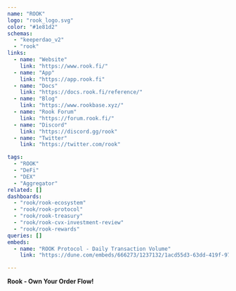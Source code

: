 ```yaml
---
name: "ROOK"
logo: "rook_logo.svg"
color: "#1e81d2"
schemas:
  - "keeperdao_v2"
  - "rook"
links:
  - name: "Website"
    link: "https://www.rook.fi/"
  - name: "App"
    link: "https://app.rook.fi"
  - name: "Docs"
    link: "https://docs.rook.fi/reference/"
  - name: "Blog"
    link: "https://www.rookbase.xyz/"
  - name: "Rook Forum"
    link: "https://forum.rook.fi/"
  - name: "Discord"
    link: "https://discord.gg/rook"
  - name: "Twitter"
    link: "https://twitter.com/rook"

tags:
  - "ROOK"
  - "DeFi"
  - "DEX"
  - "Aggregator"
related: []
dashboards:
  - "rook/rook-ecosystem"
  - "rook/rook-protocol"
  - "rook/rook-treasury"
  - "rook/rook-cvx-investment-review"
  - "rook/rook-rewards"
queries: []
embeds:
  - name: "ROOK Protocol - Daily Transaction Volume"
    link: "https://dune.com/embeds/666273/1237132/1acd55d3-63dd-419f-9743-d5b2a4405928"

---
```


**Rook - Own Your Order Flow!**
